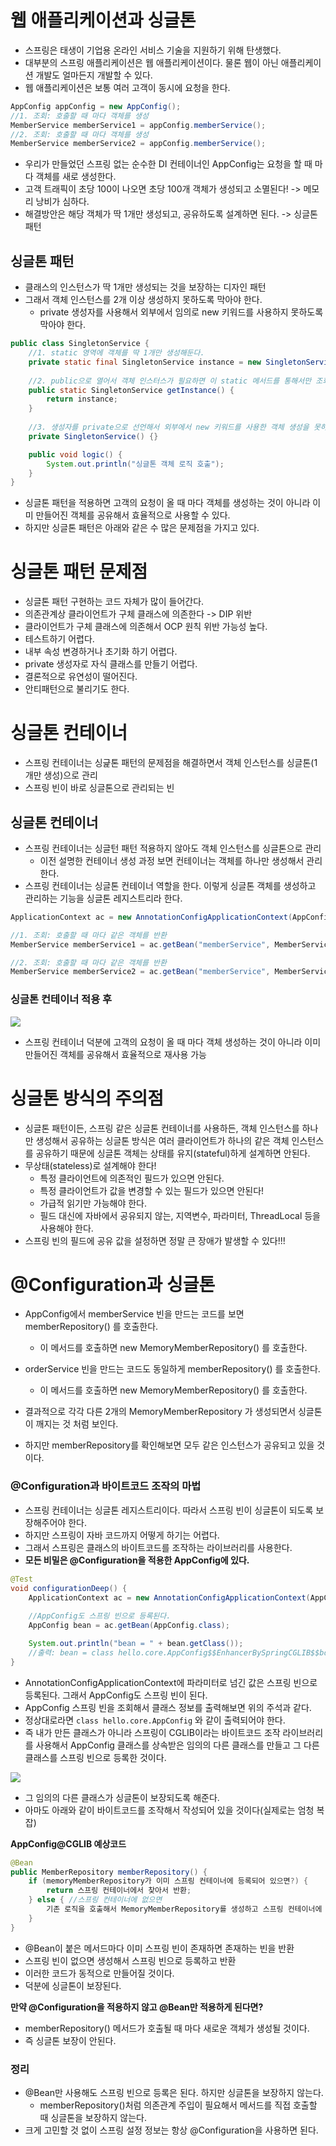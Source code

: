 # 웹 애플리케이션과 싱글톤
- 스프링은 태생이 기업용 온라인 서비스 기술을 지원하기 위해 탄생했다.
- 대부분의 스프링 애플리케이션은 웹 애플리케이션이다. 물론 웹이 아닌 애플리케이션 개발도 얼마든지 개발할 수 있다.
- 웹 애플리케이션은 보통 여러 고객이 동시에 요청을 한다.

```java
AppConfig appConfig = new AppConfig();
//1. 조회: 호출할 때 마다 객체를 생성
MemberService memberService1 = appConfig.memberService();
//2. 조회: 호출할 때 마다 객체를 생성
MemberService memberService2 = appConfig.memberService();
```

- 우리가 만들었던 스프링 없는 순수한 DI 컨테이너인 AppConfig는 요청을 할 때 마다 객체를 새로 생성한다.
- 고객 트래픽이 초당 100이 나오면 초당 100개 객체가 생성되고 소멸된다! -> 메모리 낭비가 심하다. 
- 해결방안은 해당 객체가 딱 1개만 생성되고, 공유하도록 설계하면 된다. -> 싱글톤 패턴

## 싱글톤 패턴
- 클래스의 인스턴스가 딱 1개만 생성되는 것을 보장하는 디자인 패턴
- 그래서 객체 인스턴스를 2개 이상 생성하지 못하도록 막아야 한다.
	- private 생성자를 사용해서 외부에서 임의로 new 키워드를 사용하지 못하도록 막아야 한다.

```java
public class SingletonService {
	//1. static 영역에 객체를 딱 1개만 생성해둔다.
	private static final SingletonService instance = new SingletonService();
	
	//2. public으로 열어서 객체 인스터스가 필요하면 이 static 메서드를 통해서만 조회하도록 허용한다.
	public static SingletonService getInstance() {
		return instance;
	}
	
	//3. 생성자를 private으로 선언해서 외부에서 new 키워드를 사용한 객체 생성을 못하게 막는다. 
	private SingletonService() {}

	public void logic() { 
		System.out.println("싱글톤 객체 로직 호출");
	} 
}
```
- 싱글톤 패턴을 적용하면 고객의 요청이 올 때 마다 객체를 생성하는 것이 아니라 이미 만들어진 객체를 공유해서 효율적으로 사용할 수 있다.
- 하지만 싱글톤 패턴은 아래와 같은 수 많은 문제점을 가지고 있다.

# 싱글톤 패턴 문제점
- 싱글톤 패턴 구현하는 코드 자체가 많이 들어간다.
- 의존관계상 클라이언트가 구체 클래스에 의존한다 -> DIP 위반
- 클라이언트가 구체 클래스에 의존해서 OCP 원칙 위반 가능성 높다.
- 테스트하기 어렵다.
- 내부 속성 변경하거나 초기화 하기 어렵다.
- private 생성자로 자식 클래스를 만들기 어렵다.
- 결론적으로 유연성이 떨어진다.
- 안티패턴으로 불리기도 한다. 

# 싱글톤 컨테이너
- 스프링 컨테이너는 싱긅톤 패턴의 문제점을 해결하면서 객체 인스턴스를 싱글톤(1개만 생성)으로 관리
- 스프링 빈이 바로 싱글톤으로 관리되는 빈

## 싱글톤 컨테이너
- 스프링 컨테이너는 싱글턴 패턴 적용하지 않아도 객체 인스턴스를 싱글톤으로 관리
	- 이전 설명한 컨테이너 생성 과정 보면 컨테이너는 객체를 하나만 생성해서 관리한다.
- 스프링 컨테이너는 싱글톤 컨테이너 역할을 한다. 이렇게 싱글톤 객체를 생성하고 관리하는 기능을 싱글톤 레지스트리라 한다.

```java
ApplicationContext ac = new AnnotationConfigApplicationContext(AppConfig.class);

//1. 조회: 호출할 때 마다 같은 객체를 반환
MemberService memberService1 = ac.getBean("memberService", MemberService.class);

//2. 조회: 호출할 때 마다 같은 객체를 반환
MemberService memberService2 = ac.getBean("memberService", MemberService.class);
```

### 싱글톤 컨테이너 적용 후

![](/assets/singleton.png)

- 스프링 컨테이너 덕분에 고객의 요청이 올 때 마다 객체 생성하는 것이 아니라 이미 만들어진 객체를 공유해서 효율적으로 재사용 가능


# 싱글톤 방식의 주의점
- 싱글톤 패턴이든, 스프링 같은 싱글톤 컨테이너를 사용하든, 객체 인스턴스를 하나만 생성해서 공유하는 싱글톤 방식은 여러 클라이언트가 하나의 같은 객체 인스턴스를 공유하기 때문에 싱글톤 객체는 상태를 유지(stateful)하게 설계하면 안된다.
- 무상태(stateless)로 설계해야 한다!
	- 특정 클라이언트에 의존적인 필드가 있으면 안된다.
	- 특정 클라이언트가 값을 변경할 수 있는 필드가 있으면 안된다!
	- 가급적 읽기만 가능해야 한다.
	- 필드 대신에 자바에서 공유되지 않는, 지역변수, 파라미터, ThreadLocal 등을 사용해야 한다.
- 스프링 빈의 필드에 공유 값을 설정하면 정말 큰 장애가 발생할 수 있다!!!


# @Configuration과 싱글톤

- AppConfig에서 memberService 빈을 만드는 코드를 보면 memberRepository() 를 호출한다. 
	- 이 메서드를 호출하면 new MemoryMemberRepository() 를 호출한다. 
- orderService 빈을 만드는 코드도 동일하게 memberRepository() 를 호출한다. 
	- 이 메서드를 호출하면 new MemoryMemberRepository() 를 호출한다.

- 결과적으로 각각 다른 2개의 MemoryMemberRepository 가 생성되면서 싱글톤이 깨지는 것 처럼 보인다. 
- 하지만 memberRepository를 확인해보면 모두 같은 인스턴스가 공유되고 있을 것이다.

### @Configuration과 바이트코드 조작의 마법
- 스프링 컨테이너는 싱글톤 레지스트리이다. 따라서 스프링 빈이 싱글톤이 되도록 보장해주어야 한다. 
- 하지만 스프링이 자바 코드까지 어떻게 하기는 어렵다. 
- 그래서 스프링은 클래스의 바이트코드를 조작하는 라이브러리를 사용한다. 
- **모든 비밀은 @Configuration을 적용한 AppConfig에 있다.**

```java
@Test
void configurationDeep() {
	ApplicationContext ac = new AnnotationConfigApplicationContext(AppConfig.class);
	
	//AppConfig도 스프링 빈으로 등록된다.
	AppConfig bean = ac.getBean(AppConfig.class);

	System.out.println("bean = " + bean.getClass());
	//출력: bean = class hello.core.AppConfig$$EnhancerBySpringCGLIB$$bd479d70
}
```

- AnnotationConfigApplicationContext에 파라미터로 넘긴 값은 스프링 빈으로 등록된다. 그래서 AppConfig도 스프링 빈이 된다.
- AppConfig 스프링 빈을 조회해서 클래스 정보를 출력해보면 위의 주석과 같다.
- 정상대로라면 `class hello.core.AppConfig` 와 같이 출력되어야 한다.
- 즉 내가 만든 클래스가 아니라 스프링이 CGLIB이라는 바이트코드 조작 라이브러리를 사용해서 AppConfig 클래스를 상속받은 임의의 다른 클래스를 만들고 그 다른 클래스를 스프링 빈으로 등록한 것이다. 

![](/assets/cglib.png)

- 그 임의의 다른 클래스가 싱글톤이 보장되도록 해준다. 
- 아마도 아래와 같이 바이트코드를 조작해서 작성되어 있을 것이다(실제로는 엄청 복잡)

**AppConfig@CGLIB 예상코드**
```java
@Bean
public MemberRepository memberRepository() {
	if (memoryMemberRepository가 이미 스프링 컨테이너에 등록되어 있으면?) { 
		return 스프링 컨테이너에서 찾아서 반환;
	} else { //스프링 컨테이너에 없으면
		기존 로직을 호출해서 MemoryMemberRepository를 생성하고 스프링 컨테이너에 등록 return 반환
	} 
}
```

- @Bean이 붙은 메서드마다 이미 스프링 빈이 존재하면 존재하는 빈을 반환
- 스프링 빈이 없으면 생성해서 스프링 빈으로 등록하고 반환
- 이러한 코드가 동적으로 만들어질 것이다.
- 덕분에 싱글톤이 보장된다. 

**만약 @Configuration을 적용하지 않고 @Bean만 적용하게 된다면?**
- memberRepository() 메서드가 호출될 때 마다 새로운 객체가 생성될 것이다.
- 즉 싱글톤 보장이 안된다.

### 정리
- @Bean만 사용해도 스프링 빈으로 등록은 된다. 하지만 싱글톤을 보장하지 않는다.
	- memberRepository()처럼 의존관계 주입이 필요해서 메서드를 직접 호출할 때 싱글톤을 보장하지 않는다.
- 크게 고민할 것 없이 스프링 설정 정보는 항상 @Configuration을 사용하면 된다.





